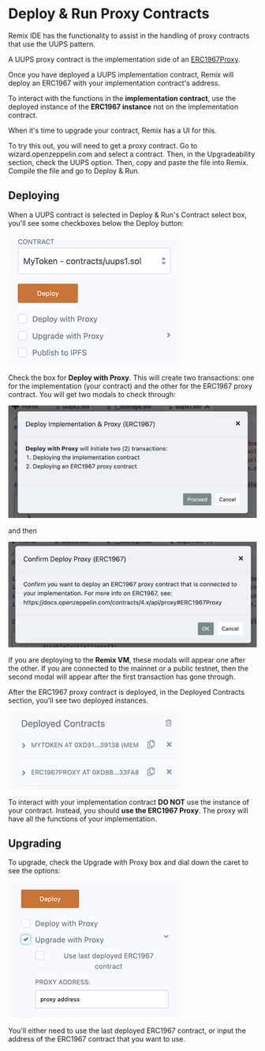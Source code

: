 Deploy & Run Proxy Contracts
============================

Remix IDE has the functionality to assist in the handling of proxy contracts that use the UUPS pattern.

A UUPS proxy contract is the implementation side of an [ERC1967Proxy](https://eips.ethereum.org/EIPS/eip-1967).  

Once you have deployed a UUPS implementation contract, Remix will deploy an ERC1967 with your implementation contract's address.  

To interact with the functions in the **implementation contract**, use the deployed instance of the **ERC1967 instance** not on the implementation contract.  

When it's time to upgrade your contract, Remix has a UI for this.  

To try this out, you will need to get a proxy contract. Go to wizard.openzeppelin.com and select a contract. Then, in the Upgradeability section, check the UUPS option. Then, copy and paste the file into Remix.  Compile the file and go to Deploy & Run.

## Deploying
When a UUPS contract is selected in Deploy & Run's Contract select box, you'll see some checkboxes below the Deploy button:

![](images/a-proxy-deploy1-noParams.png)

Check the box for **Deploy with Proxy**. This will create two transactions: one for the implementation (your contract) and the other for the ERC1967 proxy contract. You will get two modals to check through:

![](images/a-proxy-modal1.png)

and then

![](images/a-proxy-modal2.png)

If you are deploying to the **Remix VM**, these modals will appear one after the other. If you are connected to the mainnet or a public testnet, then the second modal will appear after the first transaction has gone through.

After the ERC1967 proxy contract is deployed, in the Deployed Contracts section, you'll see two deployed instances.

![](images/a-deployed-instances.png)

To interact with your implementation contract **DO NOT** use the instance of your contract. Instead, you should **use the ERC1967 Proxy**. The proxy will have all the functions of your implementation.

## Upgrading

To upgrade, check the Upgrade with Proxy box and dial down the caret to see the options:

![](images/a-proxy-upgrade.png)

You'll either need to use the last deployed ERC1967 contract, or input the address of the ERC1967 contract that you want to use.
